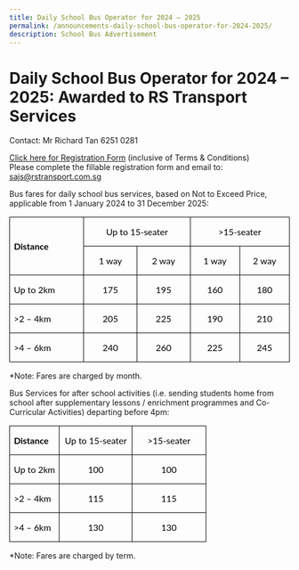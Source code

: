 ```yaml
---
title: Daily School Bus Operator for 2024 – 2025
permalink: /announcements-daily-school-bus-operator-for-2024-2025/
description: School Bus Advertisement
---
```

# Daily School Bus Operator for 2024 – 2025: Awarded to RS Transport Services
   
Contact: Mr Richard Tan 6251 0281

[Click here for Registration Form](https://go.gov.sg/sajs-bus-operator-registration) (inclusive of Terms &amp; Conditions)
<br>Please complete the fillable registration form and email to: sajs@rstransport.com.sg

Bus fares for daily school bus services, based on Not to Exceed Price, applicable from 1 January 2024 to 31 December 2025:

<table class="MsoNormalTable" border="1" cellspacing="0" cellpadding="0" width="100%" style="width:100.0%;border-collapse:collapse;border:none;mso-border-alt:solid windowtext .5pt;
 mso-yfti-tbllook:1184;mso-padding-alt:0in 5.4pt 0in 5.4pt;mso-border-insideh:
 .5pt solid windowtext;mso-border-insidev:.5pt solid windowtext"><tbody><tr style="mso-yfti-irow:0;mso-yfti-firstrow:yes;height:15.5pt"><td width="7%" nowrap="" rowspan="2" style="width:7.86%;border:solid windowtext 1.0pt;
  mso-border-alt:solid windowtext .5pt;padding:0in 5.4pt 0in 5.4pt;height:15.5pt"><p class="MsoNormal" align="left" style="text-align:left"><b><span lang="EN-SG" style="font-family:&quot;Lato&quot;,sans-serif;mso-fareast-font-family:&quot;Times New Roman&quot;;
  mso-bidi-font-family:Arial;color:black;mso-bidi-language:TA">Distance</span></b><b><span style="font-family:&quot;Lato&quot;,sans-serif;mso-fareast-font-family:&quot;Times New Roman&quot;;
  mso-bidi-font-family:Arial;color:black;mso-ansi-language:EN-US;mso-bidi-language:
  TA"></span></b></p></td><td width="11%" nowrap="" colspan="2" style="width:11.52%;border:solid windowtext 1.0pt;
  border-left:none;mso-border-left-alt:solid windowtext .5pt;mso-border-alt:
  solid windowtext .5pt;padding:0in 5.4pt 0in 5.4pt;height:15.5pt"><p class="MsoNormal" align="center" style="text-align:center"><span lang="EN-SG" style="font-family:&quot;Lato&quot;,sans-serif;mso-fareast-font-family:&quot;Times New Roman&quot;;
  mso-bidi-font-family:Arial;color:black;mso-bidi-language:TA">Up to 15-seater</span><span style="font-family:&quot;Lato&quot;,sans-serif;mso-fareast-font-family:&quot;Times New Roman&quot;;
  mso-bidi-font-family:Arial;color:black;mso-ansi-language:EN-US;mso-bidi-language:
  TA"></span></p></td><td width="11%" nowrap="" colspan="2" style="width:11.52%;border:solid windowtext 1.0pt;
  border-left:none;mso-border-left-alt:solid windowtext .5pt;mso-border-alt:
  solid windowtext .5pt;padding:0in 5.4pt 0in 5.4pt;height:15.5pt"><p class="MsoNormal" align="center" style="text-align:center"><span lang="EN-SG" style="font-family:&quot;Lato&quot;,sans-serif;mso-fareast-font-family:&quot;Times New Roman&quot;;
  mso-bidi-font-family:Arial;color:black;mso-bidi-language:TA">&gt;15-seater</span><span style="font-family:&quot;Lato&quot;,sans-serif;mso-fareast-font-family:&quot;Times New Roman&quot;;
  mso-bidi-font-family:Arial;color:black;mso-ansi-language:EN-US;mso-bidi-language:
  TA"></span></p></td></tr><tr style="mso-yfti-irow:1;height:15.5pt"><td width="5%" nowrap="" style="width:5.76%;border-top:none;border-left:none;
  border-bottom:solid windowtext 1.0pt;border-right:solid windowtext 1.0pt;
  mso-border-top-alt:solid windowtext .5pt;mso-border-left-alt:solid windowtext .5pt;
  mso-border-alt:solid windowtext .5pt;padding:0in 5.4pt 0in 5.4pt;height:15.5pt"><p class="MsoNormal" align="center" style="text-align:center"><span lang="EN-SG" style="font-family:&quot;Lato&quot;,sans-serif;mso-fareast-font-family:&quot;Times New Roman&quot;;
  mso-bidi-font-family:Arial;color:black;mso-bidi-language:TA">1 way</span><span style="font-family:&quot;Lato&quot;,sans-serif;mso-fareast-font-family:&quot;Times New Roman&quot;;
  mso-bidi-font-family:Arial;color:black;mso-ansi-language:EN-US;mso-bidi-language:
  TA"></span></p></td><td width="5%" nowrap="" style="width:5.76%;border-top:none;border-left:none;
  border-bottom:solid windowtext 1.0pt;border-right:solid windowtext 1.0pt;
  mso-border-top-alt:solid windowtext .5pt;mso-border-left-alt:solid windowtext .5pt;
  mso-border-alt:solid windowtext .5pt;padding:0in 5.4pt 0in 5.4pt;height:15.5pt"><p class="MsoNormal" align="center" style="text-align:center"><span lang="EN-SG" style="font-family:&quot;Lato&quot;,sans-serif;mso-fareast-font-family:&quot;Times New Roman&quot;;
  mso-bidi-font-family:Arial;color:black;mso-bidi-language:TA">2 way</span><span style="font-family:&quot;Lato&quot;,sans-serif;mso-fareast-font-family:&quot;Times New Roman&quot;;
  mso-bidi-font-family:Arial;color:black;mso-ansi-language:EN-US;mso-bidi-language:
  TA"></span></p></td><td width="5%" nowrap="" style="width:5.76%;border-top:none;border-left:none;
  border-bottom:solid windowtext 1.0pt;border-right:solid windowtext 1.0pt;
  mso-border-top-alt:solid windowtext .5pt;mso-border-left-alt:solid windowtext .5pt;
  mso-border-alt:solid windowtext .5pt;padding:0in 5.4pt 0in 5.4pt;height:15.5pt"><p class="MsoNormal" align="center" style="text-align:center"><span lang="EN-SG" style="font-family:&quot;Lato&quot;,sans-serif;mso-fareast-font-family:&quot;Times New Roman&quot;;
  mso-bidi-font-family:Arial;color:black;mso-bidi-language:TA">1 way</span><span style="font-family:&quot;Lato&quot;,sans-serif;mso-fareast-font-family:&quot;Times New Roman&quot;;
  mso-bidi-font-family:Arial;color:black;mso-ansi-language:EN-US;mso-bidi-language:
  TA"></span></p></td><td width="5%" nowrap="" style="width:5.76%;border-top:none;border-left:none;
  border-bottom:solid windowtext 1.0pt;border-right:solid windowtext 1.0pt;
  mso-border-top-alt:solid windowtext .5pt;mso-border-left-alt:solid windowtext .5pt;
  mso-border-alt:solid windowtext .5pt;padding:0in 5.4pt 0in 5.4pt;height:15.5pt"><p class="MsoNormal" align="center" style="text-align:center"><span lang="EN-SG" style="font-family:&quot;Lato&quot;,sans-serif;mso-fareast-font-family:&quot;Times New Roman&quot;;
  mso-bidi-font-family:Arial;color:black;mso-bidi-language:TA">2 way</span><span style="font-family:&quot;Lato&quot;,sans-serif;mso-fareast-font-family:&quot;Times New Roman&quot;;
  mso-bidi-font-family:Arial;color:black;mso-ansi-language:EN-US;mso-bidi-language:
  TA"></span></p></td></tr><tr style="mso-yfti-irow:2;height:15.5pt"><td width="7%" nowrap="" style="width:7.86%;border:solid windowtext 1.0pt;
  border-top:none;mso-border-top-alt:solid windowtext .5pt;mso-border-alt:solid windowtext .5pt;
  padding:0in 5.4pt 0in 5.4pt;height:15.5pt"><p class="MsoNormal" align="left" style="text-align:left"><span lang="EN-SG" style="font-family:&quot;Lato&quot;,sans-serif;mso-fareast-font-family:&quot;Times New Roman&quot;;
  mso-bidi-font-family:Arial;color:black;mso-bidi-language:TA">Up to 2km</span><span style="font-family:&quot;Lato&quot;,sans-serif;mso-fareast-font-family:&quot;Times New Roman&quot;;
  mso-bidi-font-family:Arial;color:black;mso-ansi-language:EN-US;mso-bidi-language:
  TA"></span></p></td><td width="5%" nowrap="" style="width:5.76%;border-top:none;border-left:none;
  border-bottom:solid windowtext 1.0pt;border-right:solid windowtext 1.0pt;
  mso-border-top-alt:solid windowtext .5pt;mso-border-left-alt:solid windowtext .5pt;
  mso-border-alt:solid windowtext .5pt;padding:0in 5.4pt 0in 5.4pt;height:15.5pt"><p class="MsoNormal" align="center" style="text-align:center"><span lang="EN-SG" style="font-family:&quot;Lato&quot;,sans-serif;mso-fareast-font-family:&quot;Times New Roman&quot;;
  mso-bidi-font-family:Arial;color:black;mso-bidi-language:TA">175</span><span style="font-family:&quot;Lato&quot;,sans-serif;mso-fareast-font-family:&quot;Times New Roman&quot;;
  mso-bidi-font-family:Arial;color:black;mso-ansi-language:EN-US;mso-bidi-language:
  TA"></span></p></td><td width="5%" nowrap="" style="width:5.76%;border-top:none;border-left:none;
  border-bottom:solid windowtext 1.0pt;border-right:solid windowtext 1.0pt;
  mso-border-top-alt:solid windowtext .5pt;mso-border-left-alt:solid windowtext .5pt;
  mso-border-alt:solid windowtext .5pt;padding:0in 5.4pt 0in 5.4pt;height:15.5pt"><p class="MsoNormal" align="center" style="text-align:center"><span lang="EN-SG" style="font-family:&quot;Lato&quot;,sans-serif;mso-fareast-font-family:&quot;Times New Roman&quot;;
  mso-bidi-font-family:Arial;color:black;mso-bidi-language:TA">195</span><span style="font-family:&quot;Lato&quot;,sans-serif;mso-fareast-font-family:&quot;Times New Roman&quot;;
  mso-bidi-font-family:Arial;color:black;mso-ansi-language:EN-US;mso-bidi-language:
  TA"></span></p></td><td width="5%" nowrap="" style="width:5.76%;border-top:none;border-left:none;
  border-bottom:solid windowtext 1.0pt;border-right:solid windowtext 1.0pt;
  mso-border-top-alt:solid windowtext .5pt;mso-border-left-alt:solid windowtext .5pt;
  mso-border-alt:solid windowtext .5pt;padding:0in 5.4pt 0in 5.4pt;height:15.5pt"><p class="MsoNormal" align="center" style="text-align:center"><span lang="EN-SG" style="font-family:&quot;Lato&quot;,sans-serif;mso-fareast-font-family:&quot;Times New Roman&quot;;
  mso-bidi-font-family:Arial;color:black;mso-bidi-language:TA">160</span><span style="font-family:&quot;Lato&quot;,sans-serif;mso-fareast-font-family:&quot;Times New Roman&quot;;
  mso-bidi-font-family:Arial;color:black;mso-ansi-language:EN-US;mso-bidi-language:
  TA"></span></p></td><td width="5%" nowrap="" style="width:5.76%;border-top:none;border-left:none;
  border-bottom:solid windowtext 1.0pt;border-right:solid windowtext 1.0pt;
  mso-border-top-alt:solid windowtext .5pt;mso-border-left-alt:solid windowtext .5pt;
  mso-border-alt:solid windowtext .5pt;padding:0in 5.4pt 0in 5.4pt;height:15.5pt"><p class="MsoNormal" align="center" style="text-align:center"><span lang="EN-SG" style="font-family:&quot;Lato&quot;,sans-serif;mso-fareast-font-family:&quot;Times New Roman&quot;;
  mso-bidi-font-family:Arial;color:black;mso-bidi-language:TA">180</span><span style="font-family:&quot;Lato&quot;,sans-serif;mso-fareast-font-family:&quot;Times New Roman&quot;;
  mso-bidi-font-family:Arial;color:black;mso-ansi-language:EN-US;mso-bidi-language:
  TA"></span></p></td></tr><tr style="mso-yfti-irow:3;height:15.5pt"><td width="7%" nowrap="" style="width:7.86%;border:solid windowtext 1.0pt;
  border-top:none;mso-border-top-alt:solid windowtext .5pt;mso-border-alt:solid windowtext .5pt;
  padding:0in 5.4pt 0in 5.4pt;height:15.5pt"><p class="MsoNormal" align="left" style="text-align:left"><span lang="EN-SG" style="font-family:&quot;Lato&quot;,sans-serif;mso-fareast-font-family:&quot;Times New Roman&quot;;
  mso-bidi-font-family:Arial;color:black;mso-bidi-language:TA">&gt;2 – 4km</span><span style="font-family:&quot;Lato&quot;,sans-serif;mso-fareast-font-family:&quot;Times New Roman&quot;;
  mso-bidi-font-family:Arial;color:black;mso-ansi-language:EN-US;mso-bidi-language:
  TA"></span></p></td><td width="5%" nowrap="" style="width:5.76%;border-top:none;border-left:none;
  border-bottom:solid windowtext 1.0pt;border-right:solid windowtext 1.0pt;
  mso-border-top-alt:solid windowtext .5pt;mso-border-left-alt:solid windowtext .5pt;
  mso-border-alt:solid windowtext .5pt;padding:0in 5.4pt 0in 5.4pt;height:15.5pt"><p class="MsoNormal" align="center" style="text-align:center"><span lang="EN-SG" style="font-family:&quot;Lato&quot;,sans-serif;mso-fareast-font-family:&quot;Times New Roman&quot;;
  mso-bidi-font-family:Arial;color:black;mso-bidi-language:TA">205</span><span style="font-family:&quot;Lato&quot;,sans-serif;mso-fareast-font-family:&quot;Times New Roman&quot;;
  mso-bidi-font-family:Arial;color:black;mso-ansi-language:EN-US;mso-bidi-language:
  TA"></span></p></td><td width="5%" nowrap="" style="width:5.76%;border-top:none;border-left:none;
  border-bottom:solid windowtext 1.0pt;border-right:solid windowtext 1.0pt;
  mso-border-top-alt:solid windowtext .5pt;mso-border-left-alt:solid windowtext .5pt;
  mso-border-alt:solid windowtext .5pt;padding:0in 5.4pt 0in 5.4pt;height:15.5pt"><p class="MsoNormal" align="center" style="text-align:center"><span lang="EN-SG" style="font-family:&quot;Lato&quot;,sans-serif;mso-fareast-font-family:&quot;Times New Roman&quot;;
  mso-bidi-font-family:Arial;color:black;mso-bidi-language:TA">225</span><span style="font-family:&quot;Lato&quot;,sans-serif;mso-fareast-font-family:&quot;Times New Roman&quot;;
  mso-bidi-font-family:Arial;color:black;mso-ansi-language:EN-US;mso-bidi-language:
  TA"></span></p></td><td width="5%" nowrap="" style="width:5.76%;border-top:none;border-left:none;
  border-bottom:solid windowtext 1.0pt;border-right:solid windowtext 1.0pt;
  mso-border-top-alt:solid windowtext .5pt;mso-border-left-alt:solid windowtext .5pt;
  mso-border-alt:solid windowtext .5pt;padding:0in 5.4pt 0in 5.4pt;height:15.5pt"><p class="MsoNormal" align="center" style="text-align:center"><span lang="EN-SG" style="font-family:&quot;Lato&quot;,sans-serif;mso-fareast-font-family:&quot;Times New Roman&quot;;
  mso-bidi-font-family:Arial;color:black;mso-bidi-language:TA">190</span><span style="font-family:&quot;Lato&quot;,sans-serif;mso-fareast-font-family:&quot;Times New Roman&quot;;
  mso-bidi-font-family:Arial;color:black;mso-ansi-language:EN-US;mso-bidi-language:
  TA"></span></p></td><td width="5%" nowrap="" style="width:5.76%;border-top:none;border-left:none;
  border-bottom:solid windowtext 1.0pt;border-right:solid windowtext 1.0pt;
  mso-border-top-alt:solid windowtext .5pt;mso-border-left-alt:solid windowtext .5pt;
  mso-border-alt:solid windowtext .5pt;padding:0in 5.4pt 0in 5.4pt;height:15.5pt"><p class="MsoNormal" align="center" style="text-align:center"><span lang="EN-SG" style="font-family:&quot;Lato&quot;,sans-serif;mso-fareast-font-family:&quot;Times New Roman&quot;;
  mso-bidi-font-family:Arial;color:black;mso-bidi-language:TA">210</span><span style="font-family:&quot;Lato&quot;,sans-serif;mso-fareast-font-family:&quot;Times New Roman&quot;;
  mso-bidi-font-family:Arial;color:black;mso-ansi-language:EN-US;mso-bidi-language:
  TA"></span></p></td></tr><tr style="mso-yfti-irow:4;mso-yfti-lastrow:yes;height:15.5pt"><td width="7%" nowrap="" style="width:7.86%;border:solid windowtext 1.0pt;
  border-top:none;mso-border-top-alt:solid windowtext .5pt;mso-border-alt:solid windowtext .5pt;
  padding:0in 5.4pt 0in 5.4pt;height:15.5pt"><p class="MsoNormal" align="left" style="text-align:left"><span lang="EN-SG" style="font-family:&quot;Lato&quot;,sans-serif;mso-fareast-font-family:&quot;Times New Roman&quot;;
  mso-bidi-font-family:Arial;color:black;mso-bidi-language:TA">&gt;4 – 6km</span><span style="font-family:&quot;Lato&quot;,sans-serif;mso-fareast-font-family:&quot;Times New Roman&quot;;
  mso-bidi-font-family:Arial;color:black;mso-ansi-language:EN-US;mso-bidi-language:
  TA"></span></p></td><td width="5%" nowrap="" style="width:5.76%;border-top:none;border-left:none;
  border-bottom:solid windowtext 1.0pt;border-right:solid windowtext 1.0pt;
  mso-border-top-alt:solid windowtext .5pt;mso-border-left-alt:solid windowtext .5pt;
  mso-border-alt:solid windowtext .5pt;padding:0in 5.4pt 0in 5.4pt;height:15.5pt"><p class="MsoNormal" align="center" style="text-align:center"><span lang="EN-SG" style="font-family:&quot;Lato&quot;,sans-serif;mso-fareast-font-family:&quot;Times New Roman&quot;;
  mso-bidi-font-family:Arial;color:black;mso-bidi-language:TA">240</span><span style="font-family:&quot;Lato&quot;,sans-serif;mso-fareast-font-family:&quot;Times New Roman&quot;;
  mso-bidi-font-family:Arial;color:black;mso-ansi-language:EN-US;mso-bidi-language:
  TA"></span></p></td><td width="5%" nowrap="" style="width:5.76%;border-top:none;border-left:none;
  border-bottom:solid windowtext 1.0pt;border-right:solid windowtext 1.0pt;
  mso-border-top-alt:solid windowtext .5pt;mso-border-left-alt:solid windowtext .5pt;
  mso-border-alt:solid windowtext .5pt;padding:0in 5.4pt 0in 5.4pt;height:15.5pt"><p class="MsoNormal" align="center" style="text-align:center"><span lang="EN-SG" style="font-family:&quot;Lato&quot;,sans-serif;mso-fareast-font-family:&quot;Times New Roman&quot;;
  mso-bidi-font-family:Arial;color:black;mso-bidi-language:TA">260</span><span style="font-family:&quot;Lato&quot;,sans-serif;mso-fareast-font-family:&quot;Times New Roman&quot;;
  mso-bidi-font-family:Arial;color:black;mso-ansi-language:EN-US;mso-bidi-language:
  TA"></span></p></td><td width="5%" nowrap="" style="width:5.76%;border-top:none;border-left:none;
  border-bottom:solid windowtext 1.0pt;border-right:solid windowtext 1.0pt;
  mso-border-top-alt:solid windowtext .5pt;mso-border-left-alt:solid windowtext .5pt;
  mso-border-alt:solid windowtext .5pt;padding:0in 5.4pt 0in 5.4pt;height:15.5pt"><p class="MsoNormal" align="center" style="text-align:center"><span lang="EN-SG" style="font-family:&quot;Lato&quot;,sans-serif;mso-fareast-font-family:&quot;Times New Roman&quot;;
  mso-bidi-font-family:Arial;color:black;mso-bidi-language:TA">225</span><span style="font-family:&quot;Lato&quot;,sans-serif;mso-fareast-font-family:&quot;Times New Roman&quot;;
  mso-bidi-font-family:Arial;color:black;mso-ansi-language:EN-US;mso-bidi-language:
  TA"></span></p></td><td width="5%" nowrap="" style="width:5.76%;border-top:none;border-left:none;
  border-bottom:solid windowtext 1.0pt;border-right:solid windowtext 1.0pt;
  mso-border-top-alt:solid windowtext .5pt;mso-border-left-alt:solid windowtext .5pt;
  mso-border-alt:solid windowtext .5pt;padding:0in 5.4pt 0in 5.4pt;height:15.5pt"><p class="MsoNormal" align="center" style="text-align:center"><span lang="EN-SG" style="font-family:&quot;Lato&quot;,sans-serif;mso-fareast-font-family:&quot;Times New Roman&quot;;
  mso-bidi-font-family:Arial;color:black;mso-bidi-language:TA">245</span><span style="font-family:&quot;Lato&quot;,sans-serif;mso-fareast-font-family:&quot;Times New Roman&quot;;
  mso-bidi-font-family:Arial;color:black;mso-ansi-language:EN-US;mso-bidi-language:
  TA"></span></p></td></tr></tbody></table>*Note: Fares are charged by month.

Bus Services for after school activities (i.e. sending students home from school after supplementary lessons / enrichment programmes and Co-Curricular Activities) departing before 4pm:

<table class="MsoNormalTable" border="1" cellspacing="0" cellpadding="0" width="100%" style="width:100.0%;border-collapse:collapse;border:none;mso-border-alt:solid windowtext .5pt;
 mso-yfti-tbllook:1184;mso-padding-alt:0in 5.4pt 0in 5.4pt;mso-border-insideh:
 .5pt solid windowtext;mso-border-insidev:.5pt solid windowtext"><tbody><tr style="mso-yfti-irow:0;mso-yfti-firstrow:yes;height:15.5pt"><td width="25%" nowrap="" style="width:25.36%;border:solid windowtext 1.0pt;
  mso-border-alt:solid windowtext .5pt;padding:0in 5.4pt 0in 5.4pt;height:15.5pt"><p class="MsoNormal" align="left" style="text-align:left"><b><span lang="EN-SG" style="font-family:&quot;Lato&quot;,sans-serif;mso-fareast-font-family:&quot;Times New Roman&quot;;
  mso-bidi-font-family:Arial;color:black;mso-bidi-language:TA">Distance</span></b><b><span style="font-family:&quot;Lato&quot;,sans-serif;mso-fareast-font-family:&quot;Times New Roman&quot;;
  mso-bidi-font-family:Arial;color:black;mso-ansi-language:EN-US;mso-bidi-language:
  TA"></span></b></p></td><td width="37%" nowrap="" style="width:37.16%;border:solid windowtext 1.0pt;
  border-left:none;mso-border-left-alt:solid windowtext .5pt;mso-border-alt:
  solid windowtext .5pt;padding:0in 5.4pt 0in 5.4pt;height:15.5pt"><p class="MsoNormal" align="center" style="text-align:center"><span lang="EN-SG" style="font-family:&quot;Lato&quot;,sans-serif;mso-fareast-font-family:&quot;Times New Roman&quot;;
  mso-bidi-font-family:Arial;color:black;mso-bidi-language:TA">Up to 15-seater</span><span style="font-family:&quot;Lato&quot;,sans-serif;mso-fareast-font-family:&quot;Times New Roman&quot;;
  mso-bidi-font-family:Arial;color:black;mso-ansi-language:EN-US;mso-bidi-language:
  TA"></span></p></td><td width="37%" style="width:37.48%;border:solid windowtext 1.0pt;border-left:
  none;mso-border-left-alt:solid windowtext .5pt;mso-border-alt:solid windowtext .5pt;
  padding:0in 5.4pt 0in 5.4pt;height:15.5pt"><p class="MsoNormal" align="center" style="text-align:center"><span lang="EN-SG" style="font-family:&quot;Lato&quot;,sans-serif;mso-fareast-font-family:&quot;Times New Roman&quot;;
  mso-bidi-font-family:Arial;color:black;mso-bidi-language:TA">&gt;15-seater</span><span style="font-family:&quot;Lato&quot;,sans-serif;mso-fareast-font-family:&quot;Times New Roman&quot;;
  mso-bidi-font-family:Arial;color:black;mso-ansi-language:EN-US;mso-bidi-language:
  TA"></span></p></td></tr><tr style="mso-yfti-irow:1;height:15.5pt"><td width="25%" nowrap="" style="width:25.36%;border:solid windowtext 1.0pt;
  border-top:none;mso-border-top-alt:solid windowtext .5pt;mso-border-alt:solid windowtext .5pt;
  padding:0in 5.4pt 0in 5.4pt;height:15.5pt"><p class="MsoNormal" align="left" style="text-align:left"><span lang="EN-SG" style="font-family:&quot;Lato&quot;,sans-serif;mso-fareast-font-family:&quot;Times New Roman&quot;;
  mso-bidi-font-family:Arial;color:black;mso-bidi-language:TA">Up to 2km</span><span style="font-family:&quot;Lato&quot;,sans-serif;mso-fareast-font-family:&quot;Times New Roman&quot;;
  mso-bidi-font-family:Arial;color:black;mso-ansi-language:EN-US;mso-bidi-language:
  TA"></span></p></td><td width="37%" nowrap="" style="width:37.16%;border-top:none;border-left:none;
  border-bottom:solid windowtext 1.0pt;border-right:solid windowtext 1.0pt;
  mso-border-top-alt:solid windowtext .5pt;mso-border-left-alt:solid windowtext .5pt;
  mso-border-alt:solid windowtext .5pt;padding:0in 5.4pt 0in 5.4pt;height:15.5pt"><p class="MsoNormal" align="center" style="text-align:center"><span style="font-family:&quot;Lato&quot;,sans-serif;mso-fareast-font-family:&quot;Times New Roman&quot;;
  mso-bidi-font-family:Arial;color:black;mso-ansi-language:EN-US;mso-bidi-language:
  TA">100</span></p></td><td width="37%" nowrap="" style="width:37.48%;border-top:none;border-left:none;
  border-bottom:solid windowtext 1.0pt;border-right:solid windowtext 1.0pt;
  mso-border-top-alt:solid windowtext .5pt;mso-border-left-alt:solid windowtext .5pt;
  mso-border-alt:solid windowtext .5pt;padding:0in 5.4pt 0in 5.4pt;height:15.5pt"><p class="MsoNormal" align="center" style="text-align:center"><span style="font-family:&quot;Lato&quot;,sans-serif;mso-fareast-font-family:&quot;Times New Roman&quot;;
  mso-bidi-font-family:Arial;color:black;mso-ansi-language:EN-US;mso-bidi-language:
  TA">100</span></p></td></tr><tr style="mso-yfti-irow:2;height:15.5pt"><td width="25%" nowrap="" style="width:25.36%;border:solid windowtext 1.0pt;
  border-top:none;mso-border-top-alt:solid windowtext .5pt;mso-border-alt:solid windowtext .5pt;
  padding:0in 5.4pt 0in 5.4pt;height:15.5pt"><p class="MsoNormal" align="left" style="text-align:left"><span lang="EN-SG" style="font-family:&quot;Lato&quot;,sans-serif;mso-fareast-font-family:&quot;Times New Roman&quot;;
  mso-bidi-font-family:Arial;color:black;mso-bidi-language:TA">&gt;2 – 4km</span><span style="font-family:&quot;Lato&quot;,sans-serif;mso-fareast-font-family:&quot;Times New Roman&quot;;
  mso-bidi-font-family:Arial;color:black;mso-ansi-language:EN-US;mso-bidi-language:
  TA"></span></p></td><td width="37%" nowrap="" style="width:37.16%;border-top:none;border-left:none;
  border-bottom:solid windowtext 1.0pt;border-right:solid windowtext 1.0pt;
  mso-border-top-alt:solid windowtext .5pt;mso-border-left-alt:solid windowtext .5pt;
  mso-border-alt:solid windowtext .5pt;padding:0in 5.4pt 0in 5.4pt;height:15.5pt"><p class="MsoNormal" align="center" style="text-align:center"><span style="font-family:&quot;Lato&quot;,sans-serif;mso-fareast-font-family:&quot;Times New Roman&quot;;
  mso-bidi-font-family:Arial;color:black;mso-ansi-language:EN-US;mso-bidi-language:
  TA">115</span></p></td><td width="37%" nowrap="" style="width:37.48%;border-top:none;border-left:none;
  border-bottom:solid windowtext 1.0pt;border-right:solid windowtext 1.0pt;
  mso-border-top-alt:solid windowtext .5pt;mso-border-left-alt:solid windowtext .5pt;
  mso-border-alt:solid windowtext .5pt;padding:0in 5.4pt 0in 5.4pt;height:15.5pt"><p class="MsoNormal" align="center" style="text-align:center"><span style="font-family:&quot;Lato&quot;,sans-serif;mso-fareast-font-family:&quot;Times New Roman&quot;;
  mso-bidi-font-family:Arial;color:black;mso-ansi-language:EN-US;mso-bidi-language:
  TA">115</span></p></td></tr><tr style="mso-yfti-irow:3;mso-yfti-lastrow:yes;height:15.5pt"><td width="25%" nowrap="" style="width:25.36%;border:solid windowtext 1.0pt;
  border-top:none;mso-border-top-alt:solid windowtext .5pt;mso-border-alt:solid windowtext .5pt;
  padding:0in 5.4pt 0in 5.4pt;height:15.5pt"><p class="MsoNormal" align="left" style="text-align:left"><span lang="EN-SG" style="font-family:&quot;Lato&quot;,sans-serif;mso-fareast-font-family:&quot;Times New Roman&quot;;
  mso-bidi-font-family:Arial;color:black;mso-bidi-language:TA">&gt;4 – 6km</span><span style="font-family:&quot;Lato&quot;,sans-serif;mso-fareast-font-family:&quot;Times New Roman&quot;;
  mso-bidi-font-family:Arial;color:black;mso-ansi-language:EN-US;mso-bidi-language:
  TA"></span></p></td><td width="37%" nowrap="" style="width:37.16%;border-top:none;border-left:none;
  border-bottom:solid windowtext 1.0pt;border-right:solid windowtext 1.0pt;
  mso-border-top-alt:solid windowtext .5pt;mso-border-left-alt:solid windowtext .5pt;
  mso-border-alt:solid windowtext .5pt;padding:0in 5.4pt 0in 5.4pt;height:15.5pt"><p class="MsoNormal" align="center" style="text-align:center"><span style="font-family:&quot;Lato&quot;,sans-serif;mso-fareast-font-family:&quot;Times New Roman&quot;;
  mso-bidi-font-family:Arial;color:black;mso-ansi-language:EN-US;mso-bidi-language:
  TA">130</span></p></td><td width="37%" nowrap="" style="width:37.48%;border-top:none;border-left:none;
  border-bottom:solid windowtext 1.0pt;border-right:solid windowtext 1.0pt;
  mso-border-top-alt:solid windowtext .5pt;mso-border-left-alt:solid windowtext .5pt;
  mso-border-alt:solid windowtext .5pt;padding:0in 5.4pt 0in 5.4pt;height:15.5pt"><p class="MsoNormal" align="center" style="text-align:center"><span style="font-family:&quot;Lato&quot;,sans-serif;mso-fareast-font-family:&quot;Times New Roman&quot;;
  mso-bidi-font-family:Arial;color:black;mso-ansi-language:EN-US;mso-bidi-language:
  TA">130</span></p></td></tr></tbody></table>
*Note: Fares are charged by term.